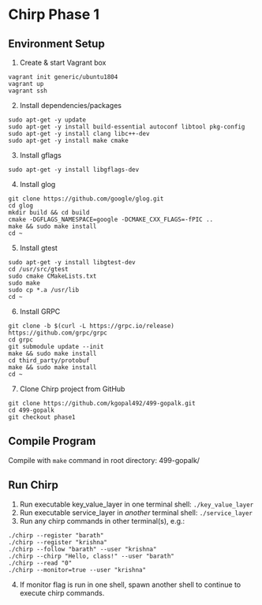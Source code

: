 # Chirp Phase 1
## Environment Setup
1. Create & start Vagrant box
```
vagrant init generic/ubuntu1804
vagrant up
vagrant ssh
```
2. Install dependencies/packages
```
sudo apt-get -y update
sudo apt-get -y install build-essential autoconf libtool pkg-config
sudo apt-get -y install clang libc++-dev
sudo apt-get -y install make cmake
```
3. Install gflags
```
sudo apt-get -y install libgflags-dev
```

4. Install glog
```
git clone https://github.com/google/glog.git
cd glog
mkdir build && cd build
cmake -DGFLAGS_NAMESPACE=google -DCMAKE_CXX_FLAGS=-fPIC ..
make && sudo make install
cd ~
```

5. Install gtest
```
sudo apt-get -y install libgtest-dev
cd /usr/src/gtest
sudo cmake CMakeLists.txt
sudo make
sudo cp *.a /usr/lib
cd ~
```

6. Install GRPC
```
git clone -b $(curl -L https://grpc.io/release) https://github.com/grpc/grpc
cd grpc
git submodule update --init
make && sudo make install
cd third_party/protobuf
make && sudo make install
cd ~
```

7. Clone Chirp project from GitHub
```
git clone https://github.com/kgopal492/499-gopalk.git
cd 499-gopalk
git checkout phase1
```

## Compile Program
Compile with `make` command in root directory: 499-gopalk/

## Run Chirp
1. Run executable key_value_layer in one terminal shell: `./key_value_layer`
2. Run executable service_layer in *another* terminal shell: `./service_layer`
3. Run any chirp commands in other terminal(s), e.g.:

```
./chirp --register "barath"
./chirp --register "krishna"
./chirp --follow "barath" --user "krishna"
./chirp --chirp "Hello, class!" --user "barath"
./chirp --read "0"
./chirp --monitor=true --user "krishna"
```
4. If monitor flag is run in one shell, spawn another shell to continue to execute chirp commands.
